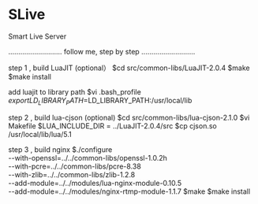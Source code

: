 # SLive
Smart Live Server

...........................
  follow me, step by step
...........................

step 1 , build LuaJIT  (optional）
$cd src/common-libs/LuaJIT-2.0.4
$make
$make install

add luajit to library path
$vi .bash_profile
$export LD_LIBRARY_PATH=$LD_LIBRARY_PATH:/usr/local/lib

step 2 , build lua-cjson (optional)
$cd src/common-libs/lua-cjson-2.1.0
$vi Makefile
$LUA_INCLUDE_DIR =   ../LuaJIT-2.0.4/src
$cp cjson.so /usr/local/lib/lua/5.1

step 3 , build nginx
$./configure \
--with-openssl=../../common-libs/openssl-1.0.2h \
--with-pcre=../../common-libs/pcre-8.38 \
--with-zlib=../../common-libs/zlib-1.2.8 \
--add-module=../../modules/lua-nginx-module-0.10.5 \
--add-module=../../modules/nginx-rtmp-module-1.1.7
$make
$make install

